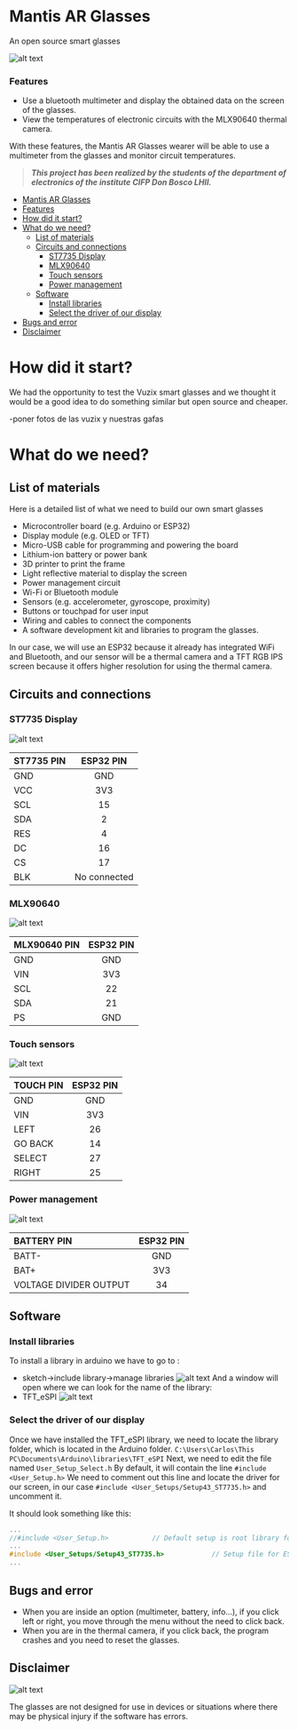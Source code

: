<a name="mantis"></a>
# Mantis AR Glasses
An open source smart glasses

![alt text](https://i.imgur.com/jm8B8wC.png)

<a name="features"></a>
### Features


- Use a bluetooth multimeter and display the obtained data on the screen of the glasses.
- View the temperatures of electronic circuits with the MLX90640 thermal camera.

With these features, the Mantis AR Glasses wearer will be able to use a multimeter from the glasses and monitor circuit temperatures.

> ***This project has been realized by the students of the department of electronics of the institute CIFP Don Bosco LHII.***


- [ Mantis AR Glasses ](#mantis)
- [ Features ](#features)
- [ How did it start? ](#history)
- [ What do we need? ](#whatweneed)
	- [ List of materials ](#listofmaterials)
	- [ Circuits and connections ](#circuits)
		- [ ST7735 Display ](#st7735)
		- [ MLX90640 ](#mlx90640)
		- [ Touch sensors ](#touchsensors)
		- [ Power management ](#power)
	- [ Software ](#software)
		- [ Install libraries ](#libraries)
		- [ Select the driver of our display ](#selectdriver)
- [ Bugs and error ](#bugserror)
- [ Disclaimer ](#disclaimer)

<a name="history"></a>
# How did it start?

We had the opportunity to test the Vuzix smart glasses and we thought it would be a good idea to do something similar but open source and cheaper.

-poner fotos de las vuzix y nuestras gafas


<a name="whatweneed"></a>
# What do we need?
<a name="listofmaterials"></a>
## List of materials
Here is a detailed list of what we need to build our own smart glasses

- Microcontroller board (e.g. Arduino or ESP32)
- Display module (e.g. OLED or TFT)
- Micro-USB cable for programming and powering the board
- Lithium-ion battery or power bank
- 3D printer to print the frame
- Light reflective material to display the screen
- Power management circuit
- Wi-Fi or Bluetooth module
- Sensors (e.g. accelerometer, gyroscope, proximity)
- Buttons or touchpad for user input
- Wiring and cables to connect the components
- A software development kit and libraries to program the glasses.

In our case, we will use an ESP32 because it already has integrated WiFi and Bluetooth, and our sensor will be a thermal camera and a TFT RGB IPS screen because it offers higher resolution for using the thermal camera.

<a name="circuits"></a>
## Circuits and connections
<a name="st7735"></a>
### ST7735 Display
![alt text](https://i.imgur.com/MXfNOGr.png)

| ST7735 PIN      | ESP32 PIN |
| :--------- | :-----:|
| GND      | GND                    |
| VCC      | 3V3                       |   
| SCL | 15        |
| SDA      | 2        |   
| RES | 4        |
| DC      | 16        |   
| CS | 17        |
| BLK | No connected        |

<a name="mlx90640"></a>
### MLX90640
![alt text](https://i.imgur.com/uXUjABv.png)

| MLX90640 PIN      | ESP32 PIN |
| :--------- | :-----:|
| GND      | GND                    |
| VIN      | 3V3                       |   
| SCL | 22        |
| SDA      | 21        |   
| PS | GND        |

<a name="touchsensors"></a>
### Touch sensors
![alt text](https://i.imgur.com/2C5GvKA.png)

| TOUCH PIN      | ESP32 PIN |
| :--------- | :-----:|
| GND      | GND                    |
| VIN      | 3V3                       |   
| LEFT | 26        |
| GO BACK      | 14        |   
| SELECT | 27        |
| RIGHT | 25        |

<a name="power"></a>
### Power management
![alt text](https://i.imgur.com/TlzLC9l.png)

| BATTERY PIN      | ESP32 PIN |
| :--------- | :-----:|
| BATT-      | GND                    |
| BAT+      | 3V3                       |   
| VOLTAGE DIVIDER OUTPUT  | 34        |


<a name="software"></a>
## Software

<a name="libraries"></a>
### Install libraries
To install a library in arduino we have to go to :
- sketch->include library->manage libraries
![alt text](https://i.imgur.com/vbDBNBz.png)
And a window will open where we can look for the name of the library:
- TFT_eSPI
![alt text](https://i.imgur.com/Cnmn5hQ.png)

<a name="selectdriver"></a>
### Select the driver of our display
Once we have installed the TFT_eSPI library, we need to locate the library folder, which is located in the Arduino folder.
`C:\Users\Carlos\This PC\Documents\Arduino\libraries\TFT_eSPI`
Next, we need to edit the file named
`User_Setup_Select.h`
By default, it will contain the line
`#include <User_Setup.h>`
We need to comment out this line and locate the driver for our screen, in our case
`#include <User_Setups/Setup43_ST7735.h>`
and uncomment it.

It should look something like this:

```c++
...
//#include <User_Setup.h>           // Default setup is root library folder
...
#include <User_Setups/Setup43_ST7735.h>            // Setup file for ESP8266 & ESP32 configured for my ST7735S 80x160
...
```

<a name="bugserror"></a>
## Bugs and error

- When you are inside an option (multimeter, battery, info...), if you click left or right, you move through the menu without the need to click back.
- When you are in the thermal camera, if you click back, the program crashes and you need to reset the glasses.


<a name="disclaimer"></a>
## Disclaimer
![alt text](https://i.imgur.com/LufqfRG.png)

The glasses are not designed for use in devices or situations where there may be physical injury if the software has errors.




